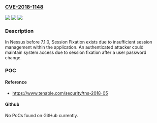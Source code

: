 ### [CVE-2018-1148](https://cve.mitre.org/cgi-bin/cvename.cgi?name=CVE-2018-1148)
![](https://img.shields.io/static/v1?label=Product&message=Tenable%20Nessus&color=blue)
![](https://img.shields.io/static/v1?label=Version&message=n%2Fa&color=blue)
![](https://img.shields.io/static/v1?label=Vulnerability&message=Session%20Fixation&color=brighgreen)

### Description

In Nessus before 7.1.0, Session Fixation exists due to insufficient session management within the application. An authenticated attacker could maintain system access due to session fixation after a user password change.

### POC

#### Reference
- https://www.tenable.com/security/tns-2018-05

#### Github
No PoCs found on GitHub currently.


